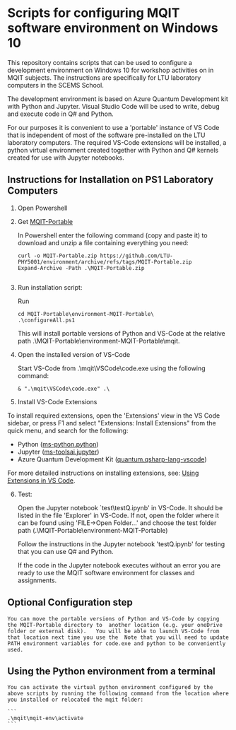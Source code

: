 # Scripts for configuring MQIT software environment on Windows 10

This repository contains scripts that can be used to configure a development environment on Windows 10 for workshop activities on in MQIT subjects. The instructions are specifically for LTU laboratory computers in the SCEMS School.

The development environment is based on Azure Quantum Development kit with Python and Jupyter.  Visual Studio Code will be used to write, debug and execute code in Q# and Python. 

For our purposes it is convenient to use a 'portable' instance of VS Code that is independent of most of the software pre-installed on the LTU laboratory computers. The required VS-Code extensions will be installed, a python virtual environment created together with Python and Q# kernels created for use with Jupyter notebooks.  

## <a name="instructions"></a> Instructions for Installation on PS1 Laboratory Computers

1. Open Powershell
2. Get [MQIT-Portable](https://github.com/LTU-PHY5001/environment/archive/refs/tags/MQIT-Portable.zip)

    In Powershell enter the following command (copy and paste it) to download and unzip a file containing everything you need:

    ```
    curl -o MQIT-Portable.zip https://github.com/LTU-PHY5001/environment/archive/refs/tags/MQIT-Portable.zip
    Expand-Archive -Path .\MQIT-Portable.zip
    
    
    ```


3. Run installation script:

    Run 

    ```
    cd MQIT-Portable\environment-MQIT-Portable\
    .\configureAll.ps1
    ```

    This will install portable versions of Python and VS-Code at the relative path .\MQIT-Portable\environment-MQIT-Portable\mqit.

5. Open the installed version of VS-Code

    Start VS-Code from .\mqit\VSCode\code.exe using the following command:

    ```
    & ".\mqit\VSCode\code.exe" .\
    ```

6. Install VS-Code Extensions


To install required extensions, open the 'Extensions' view in the VS Code sidebar, or press F1 and select "Extensions: Install Extensions" from the quick menu, and search for the following:

- Python ([ms-python.python](https://marketplace.visualstudio.com/items?itemName=ms-python.python))
- Jupyter ([ms-toolsai.jupyter](https://marketplace.visualstudio.com/items?itemName=ms-toolsai.jupyter))
- Azure Quantum Development Kit ([quantum.qsharp-lang-vscode](https://marketplace.visualstudio.com/items?itemName=quantum.qsharp-lang-vscode))

For more detailed instructions on installing extensions, see:  [Using Extensions in VS Code](https://code.visualstudio.com/docs/introvideos/extend).

6.  Test:
   
    Open the Jupyter notebook `test\testQ.ipynb' in VS-Code.  It should be listed in the file 'Explorer' in VS-Code. If not, open the folder where it can be found using 'FILE->Open Folder...' and choose the test folder path (.\MQIT-Portable\environment-MQIT-Portable)

    Follow the instructions in the Jupyter notebook 'testQ.ipynb' for testing that you can use Q# and Python. 
    
    If the code in the Jupyter notebook executes without an error you are ready to use the MQIT software environment for classes and assignments.


##  Optional Configuration step 

    You can move the portable versions of Python and VS-Code by copying the MQIT-Portable directory to  another location (e.g. your oneDrive folder or external disk).   You will be able to launch VS-Code from that location next time you use the  Note that you will need to update PATH environment variables for code.exe and python to be conveniently used.

##  Using the Python environment from a terminal

    You can activate the virtual python environment configured by the above scripts by running the following command from the location where you installed or relocated the mqit folder:

    ```
    .\mqit\mqit-env\activate
    ```

